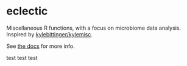 # eclectic

Miscellaneous R functions, with a focus on microbiome data analysis. Inspired by [kylebittinger/kylemisc](https://github.com/kylebittinger/kylemisc).

See [the docs](http://eclarke.github.io/eclectic) for more info.

test test test
